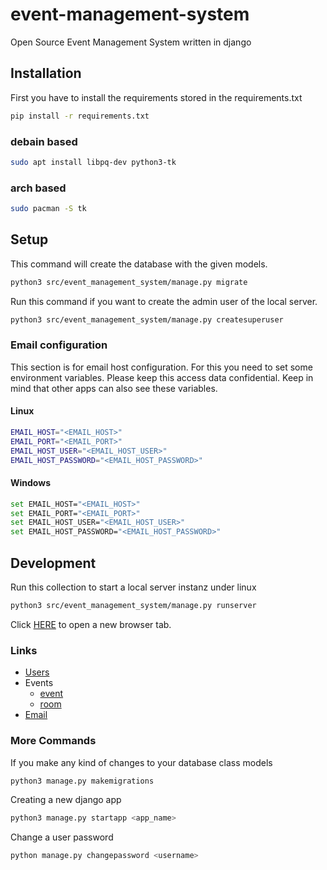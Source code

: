 # event-management-system
Open Source Event Management System written in django

## Installation
First you have to install the requirements stored in the requirements.txt
```bash
pip install -r requirements.txt
```

### debain based
```bash
sudo apt install libpq-dev python3-tk
```

### arch based
```bash
sudo pacman -S tk
```

## Setup
This command will create the database with the given models.
```bash
python3 src/event_management_system/manage.py migrate
```
Run this command if you want to create the admin user of the local server.
```bash
python3 src/event_management_system/manage.py createsuperuser
```

### Email configuration
This section is for email host configuration.
For this you need to set some environment variables.
Please keep this access data confidential.
Keep in mind that other apps can also see these variables.
#### Linux
```bash
EMAIL_HOST="<EMAIL_HOST>"
EMAIL_PORT="<EMAIL_PORT>"
EMAIL_HOST_USER="<EMAIL_HOST_USER>"
EMAIL_HOST_PASSWORD="<EMAIL_HOST_PASSWORD>"
```
#### Windows
```bash
set EMAIL_HOST="<EMAIL_HOST>"
set EMAIL_PORT="<EMAIL_PORT>"
set EMAIL_HOST_USER="<EMAIL_HOST_USER>"
set EMAIL_HOST_PASSWORD="<EMAIL_HOST_PASSWORD>"
```

## Development
Run this collection to start a local server instanz under linux
```bash
python3 src/event_management_system/manage.py runserver
```
Click [HERE](http://127.0.0.1:8000/users/) to open a new browser tab.

### Links
- [Users](http://127.0.0.1:8000/users/)
- Events
  - [event](http://127.0.0.1:8000/events/event/)
  - [room](http://127.0.0.1:8000/events/event/)
- [Email](http://127.0.0.1:8000/emails/)


### More Commands
If you make any kind of changes to your database class models
```bash
python3 manage.py makemigrations
```
Creating a new django app
```bash
python3 manage.py startapp <app_name>
```
Change a user password
```bash
python manage.py changepassword <username>
```